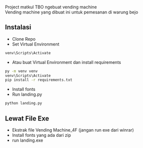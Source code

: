 Project matkul TBO ngebuat vending machine
<br />Vending machine yang dibuat ini untuk pemesanan di warung bejo

## Instalasi

- Clone Repo
- Set Virtual Environment
```bash
venv\Scripts\Activate
```
- Atau buat Virtual Environment dan install requirements
```bash
py -m venv venv
venv\Scripts\Activate
pip install -r requirements.txt
```
- Install fonts
- Run landing.py
```bash
python landing.py
```

## Lewat File Exe
- Ekstrak file Vending Machine_4F (jangan run exe dari winrar)
- Install fonts yang ada dari zip
- run landing.exe

